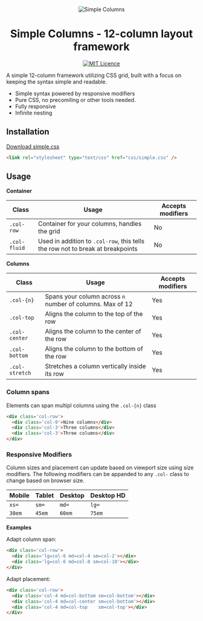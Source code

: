 <span align="center">

![Simple Columns](./assets/preview.png)

# Simple Columns - 12-column layout framework

[![MIT Licence](https://img.shields.io/badge/license-MIT-blue.svg)](https://opensource.org/licenses/mit-license.php)


</span>

A simple 12-column framework utilizing CSS grid, built with a focus on keeping the syntax simple and readable. 

* Simple syntax powered by responsive modifiers
* Pure CSS, no precomiling or other tools needed.
* Fully responsive
* Infinite nesting

## Installation

[Download simple.css](https://raw.githubusercontent.com/arronhunt/simple-columns/master/src/simple.css)

```html
<link rel="stylesheet" type="text/css" href="css/simple.css" />
```

## Usage 

**Container**

Class | Usage | Accepts modifiers
----|----|----
`.col-row` | Container for your columns, handles the grid | No
`.col-fluid` | Used in addition to `.col-row`, this tells the row not to break at breakpoints | No

**Columns**

Class | Usage | Accepts modifiers
----|----|----
`.col-{n}` | Spans your column across `n` number of columns. Max of 12 | Yes
`.col-top` | Aligns the column to the top of the row | Yes
`.col-center` | Aligns the column to the center of the row | Yes
`.col-bottom` | Aligns the column to the bottom of the row | Yes 
`.col-stretch` | Stretches a column vertically inside its row | Yes 

### Column spans

Elements can span multipl columns using the `.col-{n}` class

```html
<div class='col-row'>
  <div class='col-9'>Nine columns</div>
  <div class='col-3'>Three columns</div>
  <div class='col-3'>Three columns</div>
</div>
```

### Responsive Modifiers

Column sizes and placement can update based on viewport size using size modifiers. The following modifiers can be appanded to any `.col-` class to change based on browser size.

Mobile | Tablet | Desktop | Desktop HD
----|----|----|----
`xs=` | `sm=` | `md=` | `lg=`
`30em` | `45em` | `60em` | `75em`

**Examples**

Adapt column span:
```html
<div class='col-row'>
  <div class='lg=col-6 md=col-4 sm=col-2'></div>
  <div class='lg=col-6 md=col-8 sm=col-10'></div>
</div>
```

Adapt placement:
```html
<div class='col-row'>
  <div class='col-4 md=col-bottom sm=col-bottom'></div>
  <div class='col-4 md=col-center sm=col-bottom'></div>
  <div class='col-4 md=col-top    sm=col-top'></div>
</div>
```
